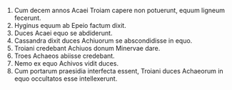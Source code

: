1. Cum decem annos Acaei Troiam capere non potuerunt, equum ligneum fecerunt.
2. Hyginus equum ab Epeio factum dixit.
3. Duces Acaei equo se abdiderunt.
4. Cassandra dixit duces Achiuorum se abscondidisse in equo.
5. Troiani credebant Achiuos donum Minervae dare.
6. Troes Achaeos abiisse credebant.
7. Nemo ex equo Achivos vidit duces.
8. Cum portarum praesidia interfecta essent, Troiani duces Achaeorum in equo occultatos esse intellexerunt.
